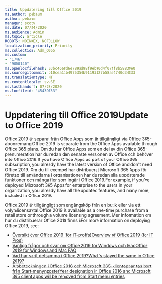 ```yaml
---
title: Uppdatering till Office 2019
ms.author: pebaum
author: pebaum
manager: scotv
ms.date: 07/24/2020
ms.audience: Admin
ms.topic: article
ROBOTS: NOINDEX, NOFOLLOW
localization_priority: Priority
ms.collection: Adm_O365
ms.custom:
- "1746"
- "9000140"
ms.openlocfilehash: 03bc4668d6e789ad98f9eb90d4f07ff8b58839e0
ms.sourcegitcommit: b10cea11b4975354b91193327b58aa4740d34833
ms.translationtype: MT
ms.contentlocale: sv-SE
ms.lasthandoff: 07/28/2020
ms.locfileid: "45439753"
---
```

# <a name="update-to-office-2019"></a><span data-ttu-id="8ddd1-102">Uppdatering till Office 2019</span><span class="sxs-lookup"><span data-stu-id="8ddd1-102">Update to Office 2019</span></span>

<span data-ttu-id="8ddd1-103">Office 2019 är separat från Office Apps som är tillgängligt via Office 365-abonnemang.</span><span class="sxs-lookup"><span data-stu-id="8ddd1-103">Office 2019 is separate from the Office Apps available through Office 365 plans.</span></span> <span data-ttu-id="8ddd1-104">Om du har Office Apps som en del av din Office 365-prenumeration har du redan den senaste versionen av Office och behöver inte Office 2019.</span><span class="sxs-lookup"><span data-stu-id="8ddd1-104">If you have Office Apps as part of your Office 365 subscription, you already have the latest version of Office and don't need Office 2019.</span></span> <span data-ttu-id="8ddd1-105">Om du till exempel har distribuerat Microsoft 365 Apps för företag till användarna i organisationen har du redan alla uppdaterade funktioner och många fler som ingår i Office 2019.</span><span class="sxs-lookup"><span data-stu-id="8ddd1-105">For example, if you've deployed Microsoft 365 Apps for enterprise to the users in your organization, you already have all the updated features, and many more, included in Office 2019.</span></span>

<span data-ttu-id="8ddd1-106">Office 2019 är tillgängligt som engångsköp från en butik eller via ett volymlicensavtal.</span><span class="sxs-lookup"><span data-stu-id="8ddd1-106">Office 2019 is available as a one-time purchase from a retail store or through a volume licensing agreement.</span></span> <span data-ttu-id="8ddd1-107">Mer information om hur du distribuerar Office 2019 finns i:</span><span class="sxs-lookup"><span data-stu-id="8ddd1-107">For more information on deploying Office 2019, see:</span></span>  

- [<span data-ttu-id="8ddd1-108">Översikt över Office 2019 (för IT-proffs)</span><span class="sxs-lookup"><span data-stu-id="8ddd1-108">Overview of Office 2019 (for IT Pros)</span></span>](https://docs.microsoft.com/deployoffice/office2019/overview)  
- [<span data-ttu-id="8ddd1-109">Vanliga frågor och svar om Office 2019 för Windows och Mac</span><span class="sxs-lookup"><span data-stu-id="8ddd1-109">Office 2019 for Windows and Mac FAQ</span></span>](https://support.microsoft.com/help/4133312)  
- [<span data-ttu-id="8ddd1-110">Vad har varit detsamma i Office 2019?</span><span class="sxs-lookup"><span data-stu-id="8ddd1-110">What's stayed the same in Office 2019?</span></span>](https://docs.microsoft.com/deployoffice/office2019/overview#whats-stayed-the-same-in-office-2019)  
- [<span data-ttu-id="8ddd1-111">Årsbeteckningen i Office 2016 och Microsoft 365-klientappar tas bort från Start-menynposter</span><span class="sxs-lookup"><span data-stu-id="8ddd1-111">Year designation in Office 2016 and Microsoft 365 client apps will be removed from Start menu entries</span></span>](https://support.office.com/article/8fe5e052-76d2-49de-af30-2e84ed3da907?wt.mc_id=Alchemy_ClientDIA)
